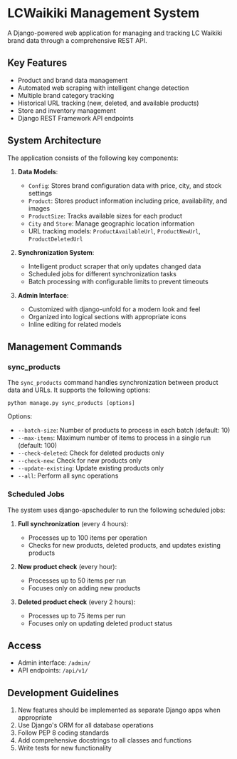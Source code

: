 # LCWaikiki Management System

A Django-powered web application for managing and tracking LC Waikiki brand data through a comprehensive REST API.

## Key Features

- Product and brand data management
- Automated web scraping with intelligent change detection
- Multiple brand category tracking
- Historical URL tracking (new, deleted, and available products)
- Store and inventory management
- Django REST Framework API endpoints

## System Architecture

The application consists of the following key components:

1. **Data Models**:
   - `Config`: Stores brand configuration data with price, city, and stock settings
   - `Product`: Stores product information including price, availability, and images
   - `ProductSize`: Tracks available sizes for each product
   - `City` and `Store`: Manage geographic location information
   - URL tracking models: `ProductAvailableUrl`, `ProductNewUrl`, `ProductDeletedUrl`

2. **Synchronization System**:
   - Intelligent product scraper that only updates changed data
   - Scheduled jobs for different synchronization tasks
   - Batch processing with configurable limits to prevent timeouts

3. **Admin Interface**:
   - Customized with django-unfold for a modern look and feel
   - Organized into logical sections with appropriate icons
   - Inline editing for related models

## Management Commands

### sync_products

The `sync_products` command handles synchronization between product data and URLs. It supports the following options:

```
python manage.py sync_products [options]
```

Options:
- `--batch-size`: Number of products to process in each batch (default: 10)
- `--max-items`: Maximum number of items to process in a single run (default: 100)
- `--check-deleted`: Check for deleted products only
- `--check-new`: Check for new products only
- `--update-existing`: Update existing products only
- `--all`: Perform all sync operations

### Scheduled Jobs

The system uses django-apscheduler to run the following scheduled jobs:

1. **Full synchronization** (every 4 hours):
   - Processes up to 100 items per operation
   - Checks for new products, deleted products, and updates existing products

2. **New product check** (every hour):
   - Processes up to 50 items per run
   - Focuses only on adding new products

3. **Deleted product check** (every 2 hours):
   - Processes up to 75 items per run
   - Focuses only on updating deleted product status


## Access

- Admin interface: `/admin/`
- API endpoints: `/api/v1/`

## Development Guidelines

1. New features should be implemented as separate Django apps when appropriate
2. Use Django's ORM for all database operations
3. Follow PEP 8 coding standards
4. Add comprehensive docstrings to all classes and functions
5. Write tests for new functionality
